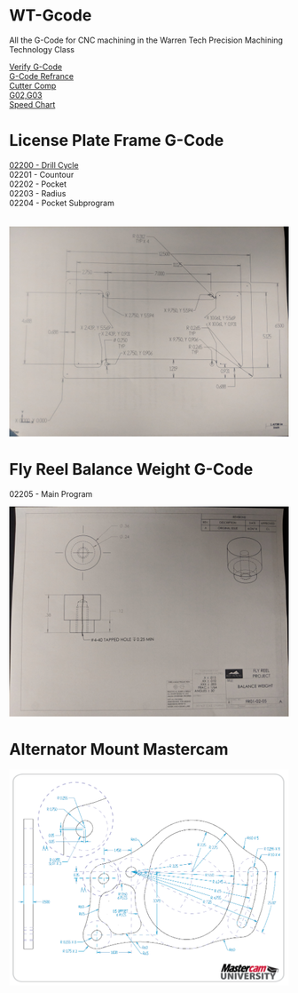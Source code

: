 # WT-Gcode
All the G-Code for CNC machining in the Warren Tech Precision Machining Technology Class

[Verify G-Code](https://nraynaud.github.io/webgcode/)<br />
[G-Code Refrance](http://www.helmancnc.com/)<br />
[Cutter Comp](http://www.cnctrainingcentre.com/video-tutorials/cutter-compensation/)<br />
[G02,G03](https://www.cnccookbook.com/cnc-g-code-arc-circle-g02-g03/)<br />
[Speed Chart](http://www.endmill.com/pages/training/Speed%20and%20Feed%20-%20HSS%20End%20Mills.pdf)<br />



# License Plate Frame G-Code
[02200 - Drill Cycle](/O02200.txt)
 <br />
02201 - Countour <br />
02202 - Pocket <br />
02203 - Radius <br />
02204 - Pocket Subprogram<br />
<br /><br />
![alt text](IMG_20180912_091057.jpg)

# Fly Reel Balance Weight G-Code

02205 - Main Program </br>

![alt text](IMG_20181001_081248.jpg)

# Alternator Mount Mastercam
![alt text](AltMountFull.png)


